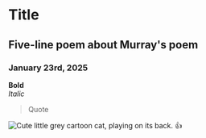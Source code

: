 # Title  

## Five-line poem about Murray's poem  
### January 23rd, 2025  

**Bold**  
*Italic*  

> Quote

![Cute little grey cartoon cat, playing on its back.](cute_grey_cat.png)
:+1:  
